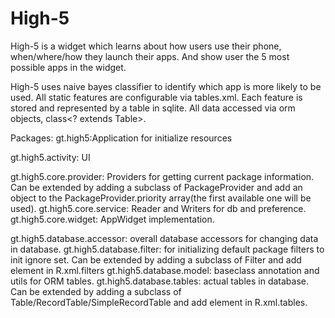 High-5
======
High-5 is a widget which learns about how users use their phone, when/where/how they launch their apps. And show user the 5 most possible apps in the widget.

High-5 uses naive bayes classifier to identify which app is more likely to be used. All static features are configurable via tables.xml. Each feature is stored and represented by a table in sqlite. All data accessed via orm objects, class<? extends Table>.

Packages:
  gt.high5:Application for initialize resources
  
  gt.high5.activity: UI
  
  gt.high5.core.provider: Providers for getting current package information. Can be extended by adding a subclass of PackageProvider and add an object to the PackageProvider.priority array(the first available one will be used).
  gt.high5.core.service: Reader and Writers for db and preference.
  gt.high5.core.widget: AppWidget implementation.
  
  gt.high5.database.accessor: overall database accessors for changing data in database.
  gt.high5.database.filter: for initializing default package filters to init ignore set. Can be extended by adding a subclass of Filter and add element in R.xml.filters
  gt.high5.database.model: baseclass annotation and utils for ORM tables.
  gt.high5.database.tables: actual tables in database. Can be extended by adding a subclass of Table/RecordTable/SimpleRecordTable and add element in R.xml.tables.
